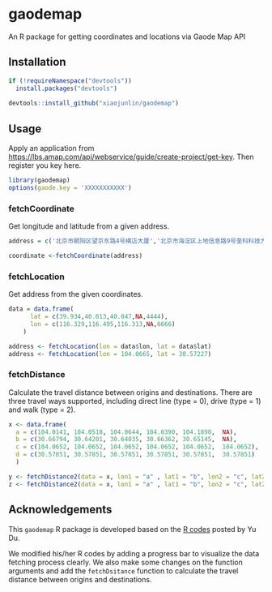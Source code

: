 # gaodemap
An R package for getting coordinates and locations via Gaode Map API

## Installation

```R
if (!requireNamespace("devtools"))
  install.packages("devtools")
  
devtools::install_github("xiaojunlin/gaodemap") 
```

## Usage

Apply an application from https://lbs.amap.com/api/webservice/guide/create-project/get-key. Then register you key here.

```R
library(gaodemap)
options(gaode.key = 'XXXXXXXXXXX')
```

### fetchCoordinate
Get longitude and latitude from a given address.

```R
address = c('北京市朝阳区望京东路4号横店大厦','北京市海淀区上地信息路9号奎科科技大厦','aaa',NA)

coordinate <-fetchCoordinate(address)
```

### fetchLocation
Get address from the given coordinates.

```R
data = data.frame(
      lat = c(39.934,40.013,40.047,NA,4444),
      lon = c(116.329,116.495,116.313,NA,6666)
    )

address <- fetchLocation(lon = data$lon, lat = data$lat)
address <- fetchLocation(lon = 104.0665, lat = 30.57227)
```

### fetchDistance
Calculate the travel distance between origins and destinations. There are three travel ways supported, including direct line (type = 0), drive (type = 1) and walk (type = 2).

```R
x <- data.frame(
  a = c(104.0141, 104.0518, 104.0644, 104.0390, 104.1890,  NA),
  b = c(30.66794, 30.64201, 30.64035, 30.66362, 30.65145,  NA),
  c = c(104.0652, 104.0652, 104.0652, 104.0652, 104.0652,  104.0652),
  d = c(30.57851, 30.57851, 30.57851, 30.57851, 30.57851,  30.57851)
  )

y <- fetchDistance2(data = x, lon1 = "a" , lat1 = "b", lon2 = "c", lat2 ="d", type = 0)
z <- fetchDistance2(data = x, lon1 = "a" , lat1 = "b", lon2 = "c", lat2 ="d", type = 1)
```

## Acknowledgements

This `gaodemap` R package is developed based on the [R codes](https://zhuanlan.zhihu.com/p/108318434) posted by Yu Du. 

We modified his/her R codes by adding a progress bar to visualize the data fetching process clearly. We also make some changes on the function arguments and add the `fetchDsitance` function to calculate the travel distance between origins and destinations. 
